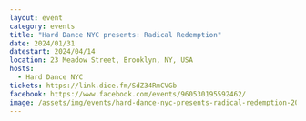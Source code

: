 ```yaml
---
layout: event
category: events
title: "Hard Dance NYC presents: Radical Redemption"
date: 2024/01/31
datestart: 2024/04/14
location: 23 Meadow Street, Brooklyn, NY, USA
hosts:
  - Hard Dance NYC
tickets: https://link.dice.fm/SdZ34RmCVGb
facebook: https://www.facebook.com/events/960530195592462/
image: /assets/img/events/hard-dance-nyc-presents-radical-redemption-2024.jpg
---
```

